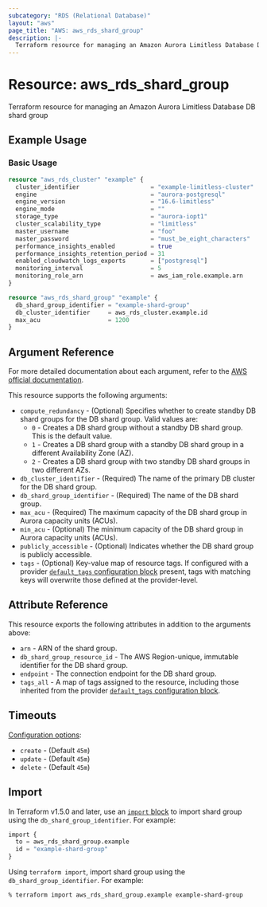 ```yaml
---
subcategory: "RDS (Relational Database)"
layout: "aws"
page_title: "AWS: aws_rds_shard_group"
description: |-
  Terraform resource for managing an Amazon Aurora Limitless Database DB shard group.
---
```


# Resource: aws_rds_shard_group

Terraform resource for managing an Amazon Aurora Limitless Database DB shard group

## Example Usage

### Basic Usage

```terraform
resource "aws_rds_cluster" "example" {
  cluster_identifier                    = "example-limitless-cluster"
  engine                                = "aurora-postgresql"
  engine_version                        = "16.6-limitless"
  engine_mode                           = ""
  storage_type                          = "aurora-iopt1"
  cluster_scalability_type              = "limitless"
  master_username                       = "foo"
  master_password                       = "must_be_eight_characters"
  performance_insights_enabled          = true
  performance_insights_retention_period = 31
  enabled_cloudwatch_logs_exports       = ["postgresql"]
  monitoring_interval                   = 5
  monitoring_role_arn                   = aws_iam_role.example.arn
}

resource "aws_rds_shard_group" "example" {
  db_shard_group_identifier = "example-shard-group"
  db_cluster_identifier     = aws_rds_cluster.example.id
  max_acu                   = 1200
}
```

## Argument Reference

For more detailed documentation about each argument, refer to the [AWS official documentation](https://docs.aws.amazon.com/cli/latest/reference/rds/create-integration.html).

This resource supports the following arguments:

* `compute_redundancy` - (Optional) Specifies whether to create standby DB shard groups for the DB shard group. Valid values are:
    * `0` - Creates a DB shard group without a standby DB shard group. This is the default value.
    * `1` - Creates a DB shard group with a standby DB shard group in a different Availability Zone (AZ).
    * `2` - Creates a DB shard group with two standby DB shard groups in two different AZs.
* `db_cluster_identifier` - (Required) The name of the primary DB cluster for the DB shard group.
* `db_shard_group_identifier` - (Required) The name of the DB shard group.
* `max_acu` - (Required) The maximum capacity of the DB shard group in Aurora capacity units (ACUs).
* `min_acu` - (Optional) The minimum capacity of the DB shard group in Aurora capacity units (ACUs).
* `publicly_accessible` - (Optional) Indicates whether the DB shard group is publicly accessible.
* `tags` - (Optional) Key-value map of resource tags. If configured with a provider [`default_tags` configuration block](https://registry.terraform.io/providers/hashicorp/aws/latest/docs#default_tags-configuration-block) present, tags with matching keys will overwrite those defined at the provider-level.

## Attribute Reference

This resource exports the following attributes in addition to the arguments above:

* `arn` - ARN of the shard group.
* `db_shard_group_resource_id` - The AWS Region-unique, immutable identifier for the DB shard group.
* `endpoint` - The connection endpoint for the DB shard group.
* `tags_all` - A map of tags assigned to the resource, including those inherited from the provider [`default_tags` configuration block](https://registry.terraform.io/providers/hashicorp/aws/latest/docs#default_tags-configuration-block).

## Timeouts

[Configuration options](https://developer.hashicorp.com/terraform/language/resources/syntax#operation-timeouts):

* `create` - (Default `45m`)
* `update` - (Default `45m`)
* `delete` - (Default `45m`)

## Import

In Terraform v1.5.0 and later, use an [`import` block](https://developer.hashicorp.com/terraform/language/import) to import shard group using the `db_shard_group_identifier`. For example:

```terraform
import {
  to = aws_rds_shard_group.example
  id = "example-shard-group"
}
```

Using `terraform import`, import shard group using the `db_shard_group_identifier`. For example:

```console
% terraform import aws_rds_shard_group.example example-shard-group
```

